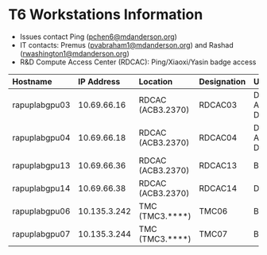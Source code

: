 # T6 Workstations Information

- Issues contact Ping (pchen6@mdanderson.org)
- IT contacts: Premus (pvabraham1@mdanderson.org) and Rashad (rwashington1@mdanderson.org)
- R&D Compute Access Center (RDCAC): Ping/Xiaoxi/Yasin badge access
  
| Hostname          | IP Address    | Location            | Designation      | Usage                           |
| :---------------- | :------------ | :------------------ | :--------------- | :------------------------------ |
| rapuplabgpu03     | 10.69.66.16   | RDCAC (ACB3.2370)   | RDCAC03          | DL Modeling, App Deployment     |
| rapuplabgpu04     | 10.69.66.18   | RDCAC (ACB3.2370)   | RDCAC04          | DL Modeling, App Development    |
| rapuplabgpu13     | 10.69.66.36   | RDCAC (ACB3.2370)   | RDCAC13          | Bioinformatics                  |
| rapuplabgpu14     | 10.69.66.38   | RDCAC (ACB3.2370)   | RDCAC14          | DL Modeling                     |
| rapuplabgpu06     | 10.135.3.242  | TMC   (TMC3.****)   | TMC06            | Bioinformatics                  |
| rapuplabgpu07     | 10.135.3.244  | TMC   (TMC3.****)   | TMC07            | Bioinformatics                  |
